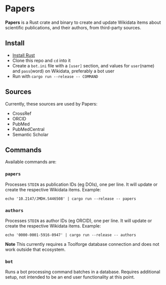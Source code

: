 # Papers

**Papers** is a Rust crate and binary to create and update Wikidata items about scientific publications, and their authors, from third-party sources.

## Install

- [Install Rust](https://www.rust-lang.org/tools/install)
- Clone this repo and `cd` into it
- Create a `bot.ini` file with a `[user]` section, and values for `user`(name) and `pass`(word) on Wikidata, preferably a bot user
- Run with `cargo run --release -- COMMAND`

## Sources

Currently, these sources are used by Papers:

- CrossRef
- ORCID
- PubMed
- PubMedCentral
- Semantic Scholar

## Commands

Available commands are:

### `papers`

Processes `STDIN` as publication IDs (eg DOIs), one per line. It will update or create the respective Wikidata items. Example:

```
echo '10.2147/JMDH.S446508' | cargo run --release -- papers
```

### `authors`

Processes `STDIN` as author IDs (eg ORCID), one per line. It will update or create the respective Wikidata items. Example:

```
echo '0000-0001-5916-0947' | cargo run --release -- authors
```

**Note** This currently requires a Toolforge database connection and does not work outside that ecosystem.

### `bot`

Runs a bot processing command batches in a database. Requires additional setup, not intended to be an end user functionality at this point.

